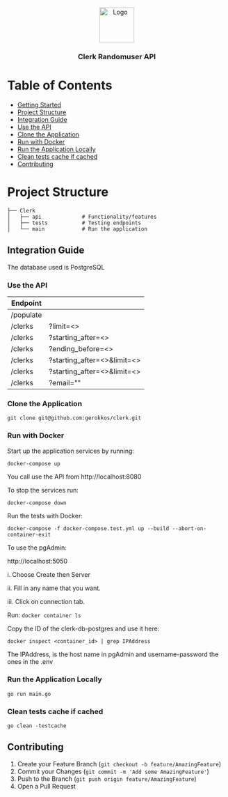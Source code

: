 <br />
<p align="center">
  <a href="https://github.com/gerokkos/clerk">
    <img src="https://www.notion.so/image/https%3A%2F%2Fs3-us-west-2.amazonaws.com%2Fsecure.notion-static.com%2Fdb9d7081-fbdc-483e-af81-c09036f7ec36%2Ffavicon.jpg?table=block&id=64fe587d-3296-4e1c-b460-6b78169a49bf&width=250&userId=435c4628-e44f-43f5-964f-caecf3a3ed84&cache=v2" alt="Logo" width="80" height="80">
  </a>
  <h3 align="center">Clerk Randomuser API</h3>
</p>

# Table of Contents

* [Getting Started](#getting-started)
* [Project Structure](#project-structure)
* [Integration Guide ](#integration-guid)
* [Use the API](#use-the-api)
* [Clone the Application](#clone-the-application)
* [Run with Docker](#run-with-docker)
* [Run the Application Locally](#run-the-application-locally)
* [Clean tests cache if cached](#clean-tests-cache-if-cached)
* [Contributing](#contributing)





# Project Structure


    ├── Clerk                    
    │   ├── api             # Functionality/features
    │   ├── tests           # Testing endpoints  
    │   └── main            # Run the application
     



## Integration Guide 
The database used is PostgreSQL

### Use the API

| Endpoint         |                              |   
| -------------    | -----------------------------|
| /populate        |                              |
| /clerks          | ?limit=<>                    |
| /clerks          | ?starting_after=<>           |
| /clerks          | ?ending_before=<>            |
| /clerks          | ?starting_after=<>&limit=<>  |
| /clerks          | ?starting_after=<>&limit=<>  |
| /clerks          | ?email=""                    |




### Clone the Application

``
git clone git@github.com:gerokkos/clerk.git
``


### Run with Docker

Start up the application services by running:

``
docker-compose up
``

You call use the API from http://localhost:8080


To stop the services run: 

``
docker-compose down
``


Run the tests with Docker:

``
docker-compose -f docker-compose.test.yml up --build --abort-on-container-exit
``



To use the pgAdmin:

http://localhost:5050

i. Choose Create then Server

ii. Fill in any name that you want.

iii. Click on connection tab.


Run:
``
docker container ls
``

Copy the ID of the clerk-db-postgres and use it here:

``
docker inspect <container_id> | grep IPAddress
``

The IPAddress, is the host name in pgAdmin and username-password the ones in the .env



### Run the Application Locally

``
go run main.go
``

### Clean tests cache if cached

``
go clean -testcache
``


## Contributing

1. Create your Feature Branch (`git checkout -b feature/AmazingFeature`)
3. Commit your Changes (`git commit -m 'Add some AmazingFeature'`)
4. Push to the Branch (`git push origin feature/AmazingFeature`)
5. Open a Pull Request
